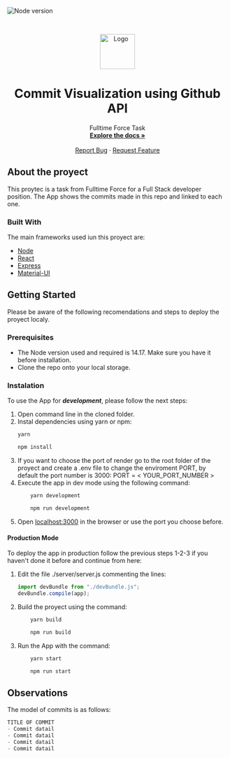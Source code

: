 ![Node version](https://img.shields.io/badge/node-14.17.5-green?style=plastic)

<!-- PROJECT LOGO -->
<br />
<p align="center">
  <a href="https://github.com/JairMoralesNovoa/FulltimeforceTask/blob/main/README.ms">
    <img src="https://github.com/othneildrew/Best-README-Template/raw/master/images/logo.png" alt="Logo" width="80" height="80">
  </a>

  <h1 align="center">Commit Visualization using Github API</h1>

  <p align="center">
    Fulltime Force Task
    <br />
    <a href="https://github.com/JairMoralesNovoa/FulltimeforceTask"><strong>Explore the docs »</strong></a>
    <br />
    <br />
    <a href="https://github.com/JairMoralesNovoa/FulltimeforceTask/issues">Report Bug</a>
    ·
    <a href="https://github.com/JairMoralesNovoa/FulltimeforceTask/issues">Request Feature</a>
  </p>
</p>

<!-- ABOUT THE PROJECT -->
## About the proyect

This proytec is a task from Fulltime Force for a Full Stack developer position. The App shows the commits made in this repo and linked to each one.

### Built With

The main frameworks used iun this proyect are:
* [Node](https://nodejs.org/)
* [React](https://reactjs.org)
* [Express](https://expressjs.com)
* [Material-UI](https://mui.com)


<!-- GETTING STARTED -->
## Getting Started

Please be aware of the following recomendations and steps to deploy the proyect localy.

### Prerequisites

* The Node version used and required is 14.17. Make sure you have it before installation. 
* Clone the repo onto your local storage.

### Instalation

To use the App for ***development***, please follow the next steps:

1. Open command line in the cloned folder.
2. Instal dependencies using yarn or npm:
    ```sh
    yarn 
    ```
    ```sh
    npm install
    ```
3. If you want to choose the port of render go to the root folder of the proyect and create a .env file to change the enviroment PORT, by default the port number is 3000:
    PORT = < YOUR_PORT_NUMBER >
4. Execute the app in dev mode using the following command:
    ```sh
        yarn development 
    ```
    ```sh
        npm run development
    ```
5. Open [localhost:3000](http://localhost:3000/) in the browser or use the port you choose before.


#### Production Mode

To deploy the app in production follow the previous steps 1-2-3 if you haven't done it before and continue from here:

1. Edit the file ./server/server.js commenting the lines:
    ```js
    import devBundle from "./devBundle.js";
    devBundle.compile(app);
    ```
2. Build the proyect using the command:
    ```sh
        yarn build 
    ```
    ```sh
        npm run build
    ```
3. Run the App with the command:
    ```sh
        yarn start 
    ```
    ```sh
        npm run start
    ```


<!-- Observations -->
## Observations

The model of commits is as follows:
```js
TITLE OF COMMIT
- Commit datail 
- Commit datail 
- Commit datail 
- Commit datail 
```